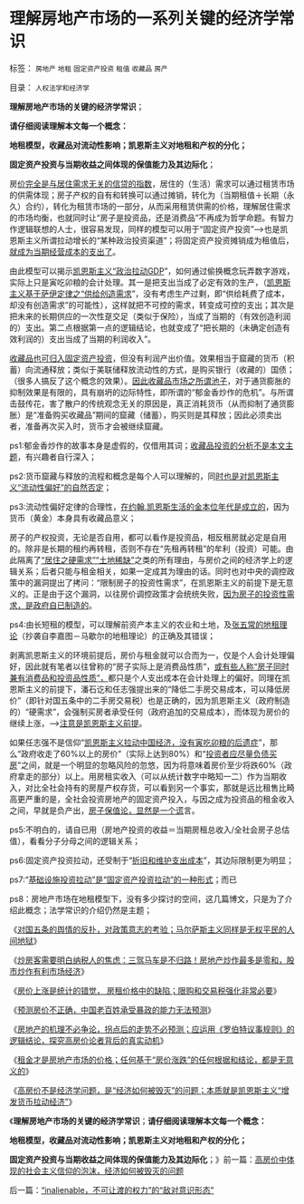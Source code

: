 # 理解房地产市场的一系列关键的经济学常识

标签： `房地产` `地租` `固定资产投资` `租值` `收藏品` `房产` 

目录： `人权法学和经济学`

**理解房地产市场的关键的经济学常识**；

**请仔细阅读理解本文每一个概念：**

**地租模型，收藏品对流动性影响；凯恩斯主义对地租和产权的分化；**

**固定资产投资与当期收益之间体现的保值能力及其边际化**；

房[价完全是与居住需求无关的信贷的指数](../../../2013/8/22/房价上涨是统计的错觉，房租价格指数中的统计缺陷.md)，居住的（生活）需求可以通过租赁市场的供需体现；房子产权的自有和转换可以通过摊销，转化为（当期租值＋长期（永久）合约），转化为租赁市场的一部分，从而采用租赁供需的价格，理解居住需求的市场均衡，也就同时让“房子是投资品，还是消费品”不再成为哲学命题。有智力作逻辑联想的人士，很容易发现，同样的模型可以用于“固定资产投资”——>也是凯恩斯主义所谓拉动增长的“某种政治投资渠道”；将固定资产投资摊销成为租值后，[就成为当期经营成本的支出了](../../../2012/5/27/三驾马车没有拉动过增长,“唱衰中国”的可能是真相.md)。

由此模型可以揭示[凯恩斯主义“政治拉动GDP](../../../2013/3/4/炒房客需要理解纳税人的焦虑：三驾马车是不归路！.md)”，如何通过偷换概念玩弄数字游戏，实际上只是寅吃卯粮的会计处理。其一是把支出当成了必定有效的生产，（[凯恩斯主义基于萨伊定律之“供给创造需求](../../../2011/6/6/凯恩斯《通论》逻辑不成立和概念偷换.md)”，没有考虑生产过剩，即“供给耗费了成本，却没有创造需求”的可能性），这样就把不可控的需求，转变成可控的支出；其次是把未来的长期供应的一次性趸交足（类似于保险），当成了当期的（有效创造利润的）支出。第二点根据第一点的逻辑结论，也就变成了“把长期的（未确定创造有效利润的）支出当成了当期的利润收入”。



[收藏品也可归入固定资产投资](../../../2011/1/2/房子的保值作用连收藏品都不如.md)，但没有利润产出价值。效果相当于窟藏的货币（积蓄）向流通释放；类似于美联储释放流动性的方式，是购买银行（收藏的）国债；（很多人搞反了这个概念的效果）。[因此收藏品市场之所谓池子](../../../2012/1/10/民间理财资本流动（储蓄资金&lt;&gt;股市投资&lt;&gt;实体经济投资）.md)，对于通货膨胀的抑制效果是有限的，具有崩坍的边际特性，即所谓的“郁金香炒作的危机”。与所谓击鼓传花，害了散户的传统观念无关的原因是，真正消耗货币（从而抑制了通货膨胀）是“准备购买收藏品”期间的窟藏（储蓄），购买则是其释放；因此必须卖出者，准备再次买入时，货币才会被继续窟藏。

ps1:郁金香炒作的故事本身是虚假的，仅借用其词；[收藏品投资的分析不是本文主题](../../../2012/3/12/收藏品的保值和炒作的价格周期；.md)，有兴趣者自行深入；

ps2:货币窟藏与释放的流程和概念是每个人可以理解的，同[时也是对凯恩斯主义“流动性偏好”的自然否定](../../../2011/6/25/凯恩斯流动性偏好是正确的荒谬.md)；

ps3:流动性偏好定律的合理性，[在约翰.凯恩斯生活的金本位年代是成立的](../../../2013/4/18/黄金和金本位都是古老记忆的残余，炒作的池子和通货膨胀.md)，因为货币（黄金）本身具有收藏品意义；



房子的产权投资，无论是否自用，都可以看作是投资品，相反租房就必定是自用的。除非是长期的租约再转租，否则不存在“先租再转租”的牟利（投资）可能。由此隔离了[“居住之硬需求”“土地稀缺”](../../../2009/1/18/土地资源不可再生是开发商的谎言，粮食危机子虚乌有.md)之类的所有理由，与房价之间的经济学上的逻辑关系；后者只能与租金相关，如果一定成其为理由的话。同时也对中央的调控政策中的漏洞提出了拷问：“限制房子的投资性需求”，在凯恩斯主义的前提下是无意义的。正是由于这个漏洞，以往房价调控政策才会统统失败，[因为房子的投资性需求，是政府自已制造的](../../../2013/2/12/“市场总能擦屁股”之“要死！老百姓先死”.md)。

ps4:由长短租的模型，可以理解前资产本主义的农业和土地，及[张五常的地租理论](../../../2009/10/21/人，鬼.md)（抄袭自李嘉图－马歇尔的地租理论）的正确及其错误；



剥离凯恩斯主义的环境前提后，房价与租金就可以合而为一，仅是个人会计处理偏好，因此就有笔者以往曾称的“房子实际上是消费品性质”，[或有些人称“房子同时兼有消费品和投资品性质”，](../../../2012/11/15/房子和收藏品不是信托，因此不是“资产”.md)都只是个人支出成本在会计处理上的偏好。同理在凯恩斯主义的前提下，潘石讫和任志强提出来的“降低二手房交易成本，可以降低房价”（即针对国五条中的二手房交易税）也是正确的，因为凯恩斯主义（政府制造的）“硬需求”，会强制买房者承受任何（政府追加的交易成本），而体现为房价的继续上涨，——>[注意是凯恩斯主义前提](../../../2009/5/20/凯恩斯主义经济理论的根本性错误.md)。

如果任志强不是信仰“[凯恩斯主义拉动中国经济，没有寅吃卯粮的后遗症](../../../2011/12/8/信仰催眠的力量：加倍滥发钞票！.md)”，那么“政府收走了60%以上的房价”（实际上达到80%）和“[投资者应尽量负债买房](../../../2011/1/2/炒房不要“懂经济”，打压房价都是买入的良机.md)”之间，就是一个明显的忽略风险的忽悠，因为将意味着房价至少将跌60%（政府拿走的部分）以上。用房租实收入（可以从统计数字中略知一二）作为当期收入，对比全社会持有的房屋产权存货，可以看到另一个事实，那就是远比租售比畸高更严重的是，全社会投资房地产的固定资产投入，与因之成为投资品的租金收入之间，早就是负产出，[房子保值论，显然是一个谎](../../../2011/1/2/米塞斯原理和张五常的古董.md)言。

ps5:不明白的，请自已用（房地产投资的收益＝当期房租总收入/全社会房子总估值），看看分子分母之间的逻辑关系；

ps6:固定资产投资拉动，还受制于“[折旧和维护支出成本](../../../2011/1/1/逐利的美国不存在统一意志;亚当斯密的资本定义.md)”，其边际限制更为明显；

ps7:“[基础设施投资拉动”是“固定资产投资拉动”的一种形式](../../../2012/5/27/国企是政府机关的延伸，苏联因国企而亡国.md)；而已

ps8：房地产市场在地租模型下，没有多少探讨的空间，这几篇博文，只是为了介绍此概念；法学常识的介绍仍然是主题；

《[对国五条的舆情的反扑，对政策意志的考验；马尔萨斯主义同样是无权平民的人间地狱](../../../2013/3/4/对国五条的民粹反扑，是对政策意志的考验.md)》

《[炒房客需要明白纳税人的焦虑：三驾马车是不归路！房地产炒作最多是零和，股市炒作有利市场经济](../../../2013/3/4/炒房客需要理解纳税人的焦虑：三驾马车是不归路！.md)》

《[房价上涨是统计的错觉，
房租价格中的缺陷；限购和交易税强化非常必要](../../../2013/8/22/房价上涨是统计的错觉，房租价格指数中的统计缺陷.md)》

《[预测房价不正确，中国老百姓承受暴政的能力无法预测](../../../2013/8/22/预测房价不正确，中国老百姓承受能力无法预测.md)》

《[房地产的机理不必争论，拐点后的走势不必预测；应运用《罗伯特议事规则》的逻辑结论，探究高房价论者背后的真实动机](../../../2013/8/24/《罗伯特议事规则》的逻辑结论，探究高房价论者真实动机.md)》

《[租金才是房地产市场的价格；任何基于“房价涨跌”的任何根据和结论，都是无意义的](../../../2013/8/24/房价是不是市场的数字，租金才是房地产市场的价格.md)》

《[高房价不是经济学问题，是“经济如何被毁灭”的问题；本质就是凯恩斯主义“增发货币拉动经济”](../../../2013/8/24/高房价中体现的社会主义信仰的泡沫，经济如何被毁灭的问题.md)》

《**理解房地产市场的关键的经济学常识**；**请仔细阅读理解本文每一个概念：**

**地租模型，收藏品对流动性影响；凯恩斯主义对地租和产权的分化；**

**固定资产投资与当期收益之间体现的保值能力及其边际化**；》前一篇：[高房价中体现的社会主义信仰的泡沫，经济如何被毁灭的问题](../../../2013/8/24/高房价中体现的社会主义信仰的泡沫，经济如何被毁灭的问题.md)

后一篇：[“inalienable，不可让渡的权力”的“敌对意识形态”](../../../2013/8/25/“inalienable，不可让渡的权力”的“敌对意识形态”.md)